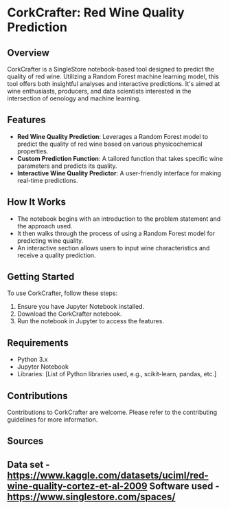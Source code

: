 # CorkCrafter: Red Wine Quality Prediction

## Overview
CorkCrafter is a SingleStore notebook-based tool designed to predict the quality of red wine. Utilizing a Random Forest machine learning model, this tool offers both insightful analyses and interactive predictions. It's aimed at wine enthusiasts, producers, and data scientists interested in the intersection of oenology and machine learning.

## Features
- **Red Wine Quality Prediction**: Leverages a Random Forest model to predict the quality of red wine based on various physicochemical properties.
- **Custom Prediction Function**: A tailored function that takes specific wine parameters and predicts its quality.
- **Interactive Wine Quality Predictor**: A user-friendly interface for making real-time predictions.

## How It Works
- The notebook begins with an introduction to the problem statement and the approach used.
- It then walks through the process of using a Random Forest model for predicting wine quality.
- An interactive section allows users to input wine characteristics and receive a quality prediction.

## Getting Started
To use CorkCrafter, follow these steps:
1. Ensure you have Jupyter Notebook installed.
2. Download the CorkCrafter notebook.
3. Run the notebook in Jupyter to access the features.

## Requirements
- Python 3.x
- Jupyter Notebook
- Libraries: [List of Python libraries used, e.g., scikit-learn, pandas, etc.]

## Contributions
Contributions to CorkCrafter are welcome. Please refer to the contributing guidelines for more information.

## Sources
Data set - https://www.kaggle.com/datasets/uciml/red-wine-quality-cortez-et-al-2009
Software used - https://www.singlestore.com/spaces/
---

